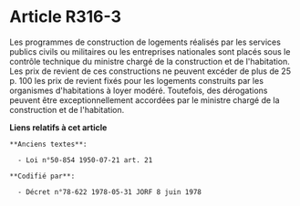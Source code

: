 # Article R316-3

Les programmes de construction de logements réalisés par les services publics civils ou militaires ou les entreprises
nationales sont placés sous le contrôle technique du ministre chargé de la construction et de l'habitation. Les prix de
revient de ces constructions ne peuvent excéder de plus de 25 p. 100 les prix de revient fixés pour les logements construits
par les organismes d'habitations à loyer modéré. Toutefois, des dérogations peuvent être exceptionnellement accordées par le
ministre chargé de la construction et de l'habitation.

**Liens relatifs à cet article**

	**Anciens textes**:

	  - Loi n°50-854 1950-07-21 art. 21

	**Codifié par**:

	  - Décret n°78-622 1978-05-31 JORF 8 juin 1978
